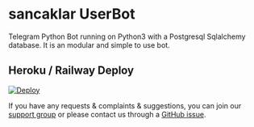 sancaklar UserBot
==
Telegram Python Bot running on Python3 with a Postgresql Sqlalchemy database. It is an modular and simple to use bot.

## Heroku / Railway Deploy
[![Deploy](https://www.herokucdn.com/deploy/button.svg)](https://heroku.com/deploy?template=https://github.com/sancaklarmedias/sancaklarUsersBot)

If you have any requests & complaints & suggestions, you can join our [support group](https://t.me/sancaklarUsersSupport) or please contact us through a [GitHub issue](https://github.com/SancaklarMedias/Telegram-sancaklarUserBot/issues).

